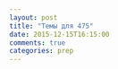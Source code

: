 ```yaml
---
layout: post
title: "Темы для 475"
date: 2015-12-15T16:15:00
comments: true
categories: prep
---
```

